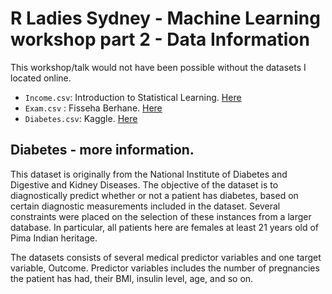 # R Ladies Sydney - Machine Learning workshop part 2 - Data Information

This workshop/talk would not have been possible without the datasets I located online.

- `Income.csv`: Introduction to Statistical Learning. [Here](http://www-bcf.usc.edu/~gareth/ISL/data.html)
- `Exam.csv` : Fisseha Berhane. [Here](https://datascienceplus.com/logistic-regression-regularized-with-optimization/)
- `Diabetes.csv`: Kaggle. [Here](https://www.kaggle.com/uciml/pima-indians-diabetes-database/home)

## Diabetes - more information.

This dataset is originally from the National Institute of Diabetes and Digestive and Kidney Diseases. The objective of the dataset is to diagnostically predict whether or not a patient has diabetes, based on certain diagnostic measurements included in the dataset. Several constraints were placed on the selection of these instances from a larger database. In particular, all patients here are females at least 21 years old of Pima Indian heritage.

The datasets consists of several medical predictor variables and one target variable, Outcome. Predictor variables includes the number of pregnancies the patient has had, their BMI, insulin level, age, and so on.
